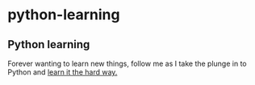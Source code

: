 python-learning
===============
<h2>Python learning</h2>
<p>Forever wanting to learn new things, follow me as I take the plunge in to Python and <a href="http://learnpythonthehardway.org" target="_blank">learn it the hard way.</a>
